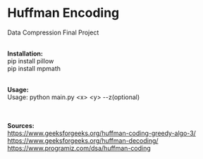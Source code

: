 # Huffman Encoding

Data Compression Final Project

\
**Installation:** \
pip install pillow \
pip install mpmath

\
**Usage:** \
Usage: python main.py \<x> \<y> --z(optional)

\
\
**Sources:** \
https://www.geeksforgeeks.org/huffman-coding-greedy-algo-3/ \
https://www.geeksforgeeks.org/huffman-decoding/ \
https://www.programiz.com/dsa/huffman-coding
  
